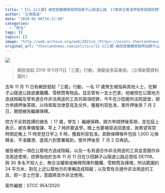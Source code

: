 ```yaml
---
title: "【11.11三罷】被控放鐵欄雪糕筒阻獅子山隧道公路　17歲男生獲准押後答辯續保釋"
author: "立場報道"
date: "2020-05-06T16:32:00"
categories:
  - "政治"
tags: []
topics: []
image: "http://web.archive.org/web/2021im_/https://assets.thestandnews.com/media/photos/75513468_10162639607270235_7346595006381031424_o_y1H0v.png"
original_url: "thestandnews.com/politics/11-11三罷-被控放鐵欄雪糕筒阻獅子山隧道公路-17歲男生獲准押後答辯續保釋"
---
```

![](http://web.archive.org/web/2021im_/https://assets.thestandnews.com/media/photos/75513468_10162639607270235_7346595006381031424_o_y1H0v.png)
> 網民發起 2019 年11月11日「三罷」行動，演變成多區衝突。（立場新聞資料圖片）

去年 11 月 11 日有網民發起「三罷」行動，一名 17 歲男生被指與其他人士，在獅子山隧道公路放置鐵欄、雪糕筒等物品，並且管有一支士巴拿。他被控在公眾地方造成阻礙及管有適合作非法用途的工具共兩項控罪，今午在沙田裁判法院提堂，辯方申請押後答辯，以待索取法律意見及文件，獲裁判官批准，案件押後至 7 月 2 日，期間被告繼續保釋。

控方不反對姓譚的被告（ 17 歲，學生 ）繼續保釋，辯方申請押後答辯，並在庭上表示，被告準備復課，早上 7 時許要返學，晚上也要補習追回進度，故希望宵禁時間定晚上 11 時至翌日早上 6 時，獲裁判官批准。其餘保釋條件包括 1,000 元保釋金、不准離港、逢周六到警署報到，案件押後至  7 月 2 日再訊。

被告被控一項在公眾地方造成阻礙，以及一名有適合作非法用途的工具並意圖作非法用途使用，控罪指他於去年 11 月 11 日在沙田獅子山隧道公路近燈柱 DE1118，與 30 多名不知人士，無合法權限或解釋而陳列鐵欄、雪糕筒及磚塊，所佔範圍約 24 平方米，對在上述公眾地方的車輛造成阻礙；以及管有合適作非法用途的工具，即一支士巴拿，意圖將其作非法使用。

案件編號：STCC 954/2020